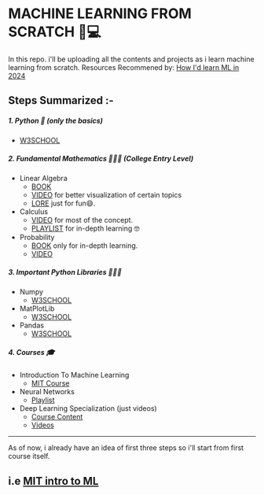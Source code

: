 # MACHINE LEARNING FROM SCRATCH 🧠💻
In this repo. i'll be uploading all the contents and projects as i learn machine learning from scratch. Resources Recommened by: [How I'd learn ML in 2024](https://www.youtube.com/watch?v=gUmagAluXpk)
## Steps Summarized :-
##### 1. Python 🐍 (only the basics)
+ [W3SCHOOL](https://www.w3schools.com/python/)
##### 2. Fundamental Mathematics 🧑🏼‍🏫 (College Entry Level)
+ Linear Algebra 
    + [BOOK](https://mml-book.github.io/book/mml-book.pdf)
    + [VIDEO](https://www.youtube.com/playlist?list=PL0-GT3co4r2y2YErbmuJw2L5tW4Ew2O5B)  for better visualization of certain topics
    + [LORE](https://www.youtube.com/watch?v=1OxCx11V5LQ&pp=ygUUbGluZWFyIGFsZ2VicmEgIGxvcmU%3D)  just for fun😄.
+ Calculus
    + [VIDEO](https://www.youtube.com/watch?v=MDL384gsAk0) for most of the concept.
    + [PLAYLIST](https://www.youtube.com/playlist?list=PLRDl2inPrWQVu2OvnTvtkRpJ-wz-URMJx) for in-depth learning 🤓
+ Probability
    + [BOOK](https://github.com/tirthajyoti/Papers-Literature-ML-DL-RL-AI/blob/master/Statistics%20and%20Statistical%20Learning/Probability%20for%20Statistics%20and%20Machine%20Learning.pdf) only for in-depth learning.
    + [VIDEO](https://www.youtube.com/watch?v=LBemXHm_Ops)
##### 3. Important Python Libraries 🧑🏻‍🏭
+ Numpy 
    + [W3SCHOOL](https://www.w3schools.com/python/numpy/numpy_intro.asp)
+ MatPlotLib
    + [W3SCHOOL](https://www.w3schools.com/python/matplotlib_intro.asp)
+ Pandas
    + [W3SCHOOL](https://www.w3schools.com/python/pandas/default.asp) 
##### 4. Courses 🎓
+ Introduction To Machine Learning
    + [MIT Course](https://openlearninglibrary.mit.edu/courses/course-v1:MITx+6.036+1T2019/about)
+ Neural Networks
    + [Playlist](https://www.youtube.com/playlist?list=PLAqhIrjkxbuWI23v9cThsA9GvCAUhRvKZ)
+ Deep Learning Specialization (just videos)
    + [Course Content](https://github.com/amanchadha/coursera-deep-learning-specialization)
    + [Videos](https://www.youtube.com/playlist?list=PLpFsSf5Dm-pd5d3rjNtIXUHT-v7bdaEIe)
---
As of now, i already have an idea of first three steps so i'll start from first course itself.

i.e [MIT intro to ML](https://openlearninglibrary.mit.edu/courses/course-v1:MITx+6.036+1T2019/about) 
----